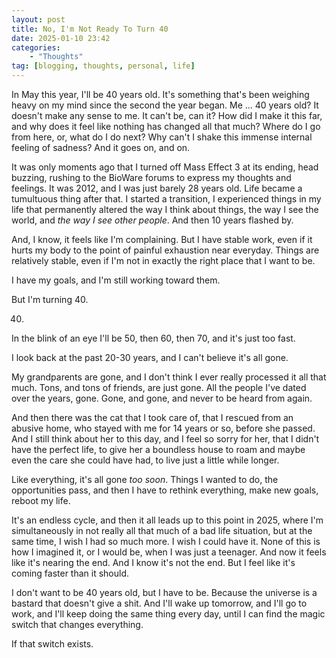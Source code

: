 ```yaml
---
layout: post
title: No, I'm Not Ready To Turn 40
date: 2025-01-10 23:42
categories:
    - "Thoughts"
tag: [blogging, thoughts, personal, life]
---
```

In May this year, I'll be 40 years old. It's something that's been weighing heavy on my mind since the second the year began. Me ... 40 years old? It doesn't make any sense to me. It can't be, can it? How did I make it this far, and why does it feel like nothing has changed all that much? Where do I go from here, or, what do I do next? Why can't I shake this immense internal feeling of sadness? And it goes on, and on.

It was only moments ago that I turned off Mass Effect 3 at its ending, head buzzing, rushing to the BioWare forums to express my thoughts and feelings. It was 2012, and I was just barely 28 years old. Life became a tumultuous thing after that. I started a transition, I experienced things in my life that permanently altered the way I think about things, the way I see the world, and *the way I see other people*. And then 10 years flashed by.

And, I know, it feels like I'm complaining. But I have stable work, even if it hurts my body to the point of painful exhaustion near everyday. Things are relatively stable, even if I'm not in exactly the right place that I want to be.

I have my goals, and I'm still working toward them.

But I'm turning 40.

40.

In the blink of an eye I'll be 50, then 60, then 70, and it's just too fast.

I look back at the past 20-30 years, and I can't believe it's all gone.

My grandparents are gone, and I don't think I ever really processed it all that much. Tons, and tons of friends, are just gone. All the people I've dated over the years, gone. Gone, and gone, and never to be heard from again.

And then there was the cat that I took care of, that I rescued from an abusive home, who stayed with me for 14 years or so, before she passed. And I still think about her to this day, and I feel so sorry for her, that I didn't have the perfect life, to give her a boundless house to roam and maybe even the care she could have had, to live just a little while longer.

Like everything, it's all gone *too soon*. Things I wanted to do, the opportunities pass, and then I have to rethink everything, make new goals, reboot my life.

It's an endless cycle, and then it all leads up to this point in 2025, where I'm simultaneously in not really all that much of a bad life situation, but at the same time, I wish I had so much more. I wish I could have it. None of this is how I imagined it, or I would be, when I was just a teenager. And now it feels like it's nearing the end. And I know it's not the end. But I feel like it's coming faster than it should.

I don't want to be 40 years old, but I have to be. Because the universe is a bastard that doesn't give a shit. And I'll wake up tomorrow, and I'll go to work, and I'll keep doing the same thing every day, until I can find the magic switch that changes everything.

If that switch exists.